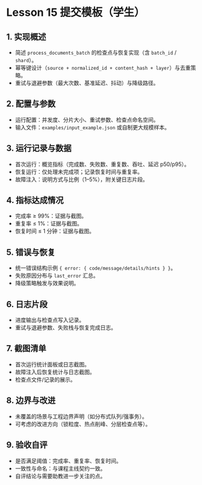 # Lesson 15 提交模板（学生）

## 1. 实现概述
- 简述 `process_documents_batch` 的检查点与恢复实现（含 `batch_id` / `shard`）。
- 幂等键设计（`source + normalized_id + content_hash + layer`）与去重策略。
- 重试与退避参数（最大次数、基准延迟、抖动）与降级路径。

## 2. 配置与参数
- 运行配置：并发度、分片大小、重试参数、检查点命名空间。
- 输入文件：`examples/input_example.json` 或自制更大规模样本。

## 3. 运行记录与数据
- 首次运行：概览指标（完成数、失败数、重复数、吞吐、延迟 p50/p95）。
- 恢复运行：仅处理未完成项；记录恢复时间与重复率。
- 故障注入：说明方式与比例（1–5%），附关键日志片段。

## 4. 指标达成情况
- 完成率 ≥ 99%：证据与截图。
- 重复率 ≤ 1%：证据与截图。
- 恢复时间 ≤ 1 分钟：证据与截图。

## 5. 错误与恢复
- 统一错误结构示例 `{ error: { code/message/details/hints } }`。
- 失败原因分布与 `last_error` 汇总。
- 降级策略触发与效果说明。

## 6. 日志片段
- 进度输出与检查点写入记录。
- 重试与退避参数、失败栈与恢复完成日志。

## 7. 截图清单
- 首次运行统计面板或日志截图。
- 故障注入后恢复统计与日志截图。
- 检查点文件/记录的展示。

## 8. 边界与改进
- 未覆盖的场景与工程边界声明（如分布式队列/强事务）。
- 可考虑的改进方向（锁粒度、热点削峰、分层检查点等）。

## 9. 验收自评
- 是否满足阈值：完成率、重复率、恢复时间。
- 一致性与命名：与课程主线契约一致。
- 自评结论与需要助教进一步关注的点。